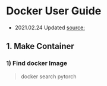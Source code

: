 # Docker User Guide
- 2021.02.24 Updated
[source:](url)

## 1. Make Container
### 1) Find docker Image
   > docker search pytorch
